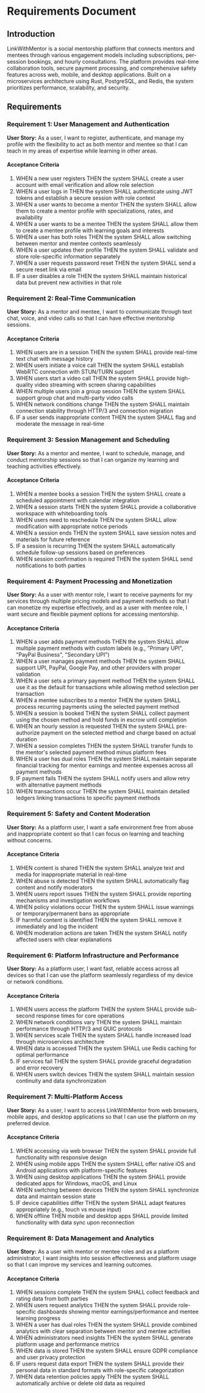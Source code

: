 # Requirements Document

## Introduction

LinkWithMentor is a social mentorship platform that connects mentors and mentees through various engagement models including subscriptions, per-session bookings, and hourly consultations. The platform provides real-time collaboration tools, secure payment processing, and comprehensive safety features across web, mobile, and desktop applications. Built on a microservices architecture using Rust, PostgreSQL, and Redis, the system prioritizes performance, scalability, and security.

## Requirements

### Requirement 1: User Management and Authentication

**User Story:** As a user, I want to register, authenticate, and manage my profile with the flexibility to act as both mentor and mentee so that I can teach in my areas of expertise while learning in other areas.

#### Acceptance Criteria

1. WHEN a new user registers THEN the system SHALL create a user account with email verification and allow role selection
2. WHEN a user logs in THEN the system SHALL authenticate using JWT tokens and establish a secure session with role context
3. WHEN a user wants to become a mentor THEN the system SHALL allow them to create a mentor profile with specializations, rates, and availability
4. WHEN a user wants to be a mentee THEN the system SHALL allow them to create a mentee profile with learning goals and interests
5. WHEN a user has both roles THEN the system SHALL allow switching between mentor and mentee contexts seamlessly
6. WHEN a user updates their profile THEN the system SHALL validate and store role-specific information separately
7. WHEN a user requests password reset THEN the system SHALL send a secure reset link via email
8. IF a user disables a role THEN the system SHALL maintain historical data but prevent new activities in that role

### Requirement 2: Real-Time Communication

**User Story:** As a mentor and mentee, I want to communicate through text chat, voice, and video calls so that I can have effective mentorship sessions.

#### Acceptance Criteria

1. WHEN users are in a session THEN the system SHALL provide real-time text chat with message history
2. WHEN users initiate a voice call THEN the system SHALL establish WebRTC connection with STUN/TURN support
3. WHEN users start a video call THEN the system SHALL provide high-quality video streaming with screen sharing capabilities
4. WHEN multiple users join a group session THEN the system SHALL support group chat and multi-party video calls
5. WHEN network conditions change THEN the system SHALL maintain connection stability through HTTP/3 and connection migration
6. IF a user sends inappropriate content THEN the system SHALL flag and moderate the message in real-time

### Requirement 3: Session Management and Scheduling

**User Story:** As a mentor and mentee, I want to schedule, manage, and conduct mentorship sessions so that I can organize my learning and teaching activities effectively.

#### Acceptance Criteria

1. WHEN a mentee books a session THEN the system SHALL create a scheduled appointment with calendar integration
2. WHEN a session starts THEN the system SHALL provide a collaborative workspace with whiteboarding tools
3. WHEN users need to reschedule THEN the system SHALL allow modification with appropriate notice periods
4. WHEN a session ends THEN the system SHALL save session notes and materials for future reference
5. IF a session is recurring THEN the system SHALL automatically schedule follow-up sessions based on preferences
6. WHEN session confirmation is required THEN the system SHALL send notifications to both parties

### Requirement 4: Payment Processing and Monetization

**User Story:** As a user with mentor role, I want to receive payments for my services through multiple pricing models and payment methods so that I can monetize my expertise effectively, and as a user with mentee role, I want secure and flexible payment options for accessing mentorship.

#### Acceptance Criteria

1. WHEN a user adds payment methods THEN the system SHALL allow multiple payment methods with custom labels (e.g., "Primary UPI", "PayPal Business", "Secondary UPI")
2. WHEN a user manages payment methods THEN the system SHALL support UPI, PayPal, Google Pay, and other providers with proper validation
3. WHEN a user sets a primary payment method THEN the system SHALL use it as the default for transactions while allowing method selection per transaction
4. WHEN a mentee subscribes to a mentor THEN the system SHALL process recurring payments using the selected payment method
5. WHEN a session is booked THEN the system SHALL collect payment using the chosen method and hold funds in escrow until completion
6. WHEN an hourly session is requested THEN the system SHALL pre-authorize payment on the selected method and charge based on actual duration
7. WHEN a session completes THEN the system SHALL transfer funds to the mentor's selected payment method minus platform fees
8. WHEN a user has dual roles THEN the system SHALL maintain separate financial tracking for mentor earnings and mentee expenses across all payment methods
9. IF payment fails THEN the system SHALL notify users and allow retry with alternative payment methods
10. WHEN transactions occur THEN the system SHALL maintain detailed ledgers linking transactions to specific payment methods

### Requirement 5: Safety and Content Moderation

**User Story:** As a platform user, I want a safe environment free from abuse and inappropriate content so that I can focus on learning and teaching without concerns.

#### Acceptance Criteria

1. WHEN content is shared THEN the system SHALL analyze text and media for inappropriate material in real-time
2. WHEN abuse is detected THEN the system SHALL automatically flag content and notify moderators
3. WHEN users report issues THEN the system SHALL provide reporting mechanisms and investigation workflows
4. WHEN policy violations occur THEN the system SHALL issue warnings or temporary/permanent bans as appropriate
5. IF harmful content is identified THEN the system SHALL remove it immediately and log the incident
6. WHEN moderation actions are taken THEN the system SHALL notify affected users with clear explanations

### Requirement 6: Platform Infrastructure and Performance

**User Story:** As a platform user, I want fast, reliable access across all devices so that I can use the platform seamlessly regardless of my device or network conditions.

#### Acceptance Criteria

1. WHEN users access the platform THEN the system SHALL provide sub-second response times for core operations
2. WHEN network conditions vary THEN the system SHALL maintain performance through HTTP/3 and QUIC protocols
3. WHEN services scale THEN the system SHALL handle increased load through microservices architecture
4. WHEN data is accessed THEN the system SHALL use Redis caching for optimal performance
5. IF services fail THEN the system SHALL provide graceful degradation and error recovery
6. WHEN users switch devices THEN the system SHALL maintain session continuity and data synchronization

### Requirement 7: Multi-Platform Access

**User Story:** As a user, I want to access LinkWithMentor from web browsers, mobile apps, and desktop applications so that I can use the platform on my preferred device.

#### Acceptance Criteria

1. WHEN accessing via web browser THEN the system SHALL provide full functionality with responsive design
2. WHEN using mobile apps THEN the system SHALL offer native iOS and Android applications with platform-specific features
3. WHEN using desktop applications THEN the system SHALL provide dedicated apps for Windows, macOS, and Linux
4. WHEN switching between devices THEN the system SHALL synchronize data and maintain session state
5. IF device capabilities differ THEN the system SHALL adapt features appropriately (e.g., touch vs mouse input)
6. WHEN offline THEN mobile and desktop apps SHALL provide limited functionality with data sync upon reconnection

### Requirement 8: Data Management and Analytics

**User Story:** As a user with mentor or mentee roles and as a platform administrator, I want insights into session effectiveness and platform usage so that I can improve my services and learning outcomes.

#### Acceptance Criteria

1. WHEN sessions complete THEN the system SHALL collect feedback and rating data from both parties
2. WHEN users request analytics THEN the system SHALL provide role-specific dashboards showing mentor earnings/performance and mentee learning progress
3. WHEN a user has dual roles THEN the system SHALL provide combined analytics with clear separation between mentor and mentee activities
4. WHEN administrators need insights THEN the system SHALL generate platform usage and performance metrics
5. WHEN data is stored THEN the system SHALL ensure GDPR compliance and user privacy protection
6. IF users request data export THEN the system SHALL provide their personal data in standard formats with role-specific categorization
7. WHEN data retention policies apply THEN the system SHALL automatically archive or delete old data as required